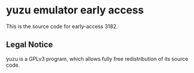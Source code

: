 yuzu emulator early access
=============

This is the source code for early-access 3182.

## Legal Notice

yuzu is a GPLv3 program, which allows fully free redistribution of its source code.